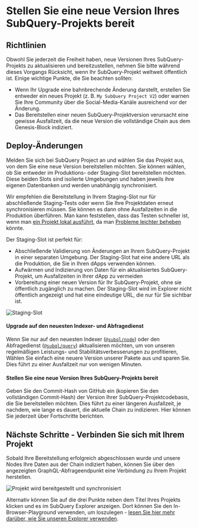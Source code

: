 # Stellen Sie eine neue Version Ihres SubQuery-Projekts bereit

## Richtlinien

Obwohl Sie jederzeit die Freiheit haben, neue Versionen Ihres SubQuery-Projekts zu aktualisieren und bereitzustellen, nehmen Sie bitte während dieses Vorgangs Rücksicht, wenn Ihr SubQuery-Projekt weltweit öffentlich ist. Einige wichtige Punkte, die Sie beachten sollten:
- Wenn Ihr Upgrade eine bahnbrechende Änderung darstellt, erstellen Sie entweder ein neues Projekt (z. B. `My SubQuery Project V2`) oder warnen Sie Ihre Community über die Social-Media-Kanäle ausreichend vor der Änderung.
- Das Bereitstellen einer neuen SubQuery-Projektversion verursacht eine gewisse Ausfallzeit, da die neue Version die vollständige Chain aus dem Genesis-Block indiziert.

## Deploy-Änderungen

Melden Sie sich bei SubQuery Project an und wählen Sie das Projekt aus, von dem Sie eine neue Version bereitstellen möchten. Sie können wählen, ob Sie entweder im Produktions- oder Staging-Slot bereitstellen möchten. Diese beiden Slots sind isolierte Umgebungen und haben jeweils ihre eigenen Datenbanken und werden unabhängig synchronisiert.

Wir empfehlen die Bereitstellung in Ihrem Staging-Slot nur für abschließende Staging-Tests oder wenn Sie Ihre Projektdaten erneut synchronisieren müssen. Sie können es dann ohne Ausfallzeiten in die Produktion überführen. Man kann feststellen, dass das Testen schneller ist, wenn man [ein Projekt lokal ausführt](../run/run.md), da man [Probleme leichter beheben](../tutorials_examples/debug-projects.md) könnte.

Der Staging-Slot ist perfekt für:
* Abschließende Validierung von Änderungen an Ihrem SubQuery-Projekt in einer separaten Umgebung. Der Staging-Slot hat eine andere URL als die Produktion, die Sie in Ihren dApps verwenden können.
* Aufwärmen und Indizierung von Daten für ein aktualisiertes SubQuery-Projekt, um Ausfallzeiten in Ihrer dApp zu vermeiden
* Vorbereitung einer neuen Version für Ihr SubQuery-Projekt, ohne sie öffentlich zugänglich zu machen. Der Staging-Slot wird im Explorer nicht öffentlich angezeigt und hat eine eindeutige URL, die nur für Sie sichtbar ist.

![Staging-Slot](/assets/img/staging_slot.png)

#### Upgrade auf den neuesten Indexer- und Abfragedienst

Wenn Sie nur auf den neuesten Indexer ([`@subql/node`](https://www.npmjs.com/package/@subql/node)) oder den Abfragedienst ([`@subql/query`](https://www.npmjs.com/package/@subql/query)) aktualisieren möchten, um von unseren regelmäßigen Leistungs- und Stabilitätsverbesserungen zu profitieren, Wählen Sie einfach eine neuere Version unserer Pakete aus und sparen Sie. Dies führt zu einer Ausfallzeit nur von wenigen Minuten.

#### Stellen Sie eine neue Version Ihres SubQuery-Projekts bereit

Geben Sie den Commit-Hash von GitHub ein (kopieren Sie den vollständigen Commit-Hash) der Version Ihrer SubQuery-Projektcodebasis, die Sie bereitstellen möchten. Dies führt zu einer längeren Ausfallzeit, je nachdem, wie lange es dauert, die aktuelle Chain zu indizieren. Hier können Sie jederzeit über Fortschritte berichten.

## Nächste Schritte - Verbinden Sie sich mit Ihrem Projekt
Sobald Ihre Bereitstellung erfolgreich abgeschlossen wurde und unsere Nodes Ihre Daten aus der Chain indiziert haben, können Sie über den angezeigten GraphQL-Abfrageendpunkt eine Verbindung zu Ihrem Projekt herstellen.

![Projekt wird bereitgestellt und synchronisiert](/assets/img/projects-deploy-sync.png)

Alternativ können Sie auf die drei Punkte neben dem Titel Ihres Projekts klicken und es im SubQuery Explorer anzeigen. Dort können Sie den In-Browser-Playground verwenden, um loszulegen - [lesen Sie hier mehr darüber, wie Sie unseren Explorer verwenden](../query/query.md).
